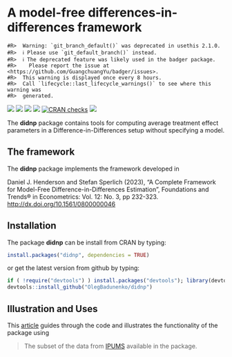 
<!-- README.md is generated from README.Rmd. Please edit that file -->

# A model-free differences-in-differences framework

<!-- badges: start -->

    #R>  Warning: `git_branch_default()` was deprecated in usethis 2.1.0.
    #R>  ℹ Please use `git_default_branch()` instead.
    #R>  ℹ The deprecated feature was likely used in the badger package.
    #R>    Please report the issue at <https://github.com/GuangchuangYu/badger/issues>.
    #R>  This warning is displayed once every 8 hours.
    #R>  Call `lifecycle::last_lifecycle_warnings()` to see where this warning was
    #R>  generated.

[![](http://cranlogs.r-pkg.org/badges/grand-total/npsf?color=blue)](https://cran.r-project.org/package=npsf)
[![](http://cranlogs.r-pkg.org/badges/last-month/npsf?color=yellow)](https://cran.r-project.org/package=npsf)
[![](https://www.r-pkg.org/badges/version/npsf?color=green)](https://cran.r-project.org/package=npsf)
[![](https://img.shields.io/badge/devel%20version-1.0.0-red.svg)](https://github.com/OlegBadunenko/didnp)
[![CRAN
checks](https://badges.cranchecks.info/summary/npsf.svg)](https://cran.r-project.org/web/checks/check_results_npsf.html)
[![](https://img.shields.io/github/last-commit/OlegBadunenko/didnp.svg)](https://github.com/OlegBadunenko/didnp/commits/main)

<!-- badges: end -->
<!-- README.md is generated from README.Rmd. Please edit that file -->

The **didnp** package contains tools for computing average treatment
effect parameters in a Difference-in-Differences setup without
specifying a model.

## The framework

The **didnp** package implements the framework developed in

Daniel J. Henderson and Stefan Sperlich (2023), “A Complete Framework
for Model-Free Difference-in-Differences Estimation”, Foundations and
Trends® in Econometrics: Vol. 12: No. 3, pp 232-323.
<http://dx.doi.org/10.1561/0800000046>

## Installation

The package **didnp** can be install from CRAN by typing:

``` r
install.packages("didnp", dependencies = TRUE)
```

or get the latest version from github by typing:

``` r
if ( !require("devtools") ) install.packages("devtools"); library(devtools)
devtools::install_github("OlegBadunenko/didnp")
```

## Illustration and Uses

This [article](https://olegbadunenko.github.io/didnp/illustration.html) guides through the code and illustrates the functionality of the package using 


> The subset of the data from [IPUMS](https://ipums.org)  available in the package.
